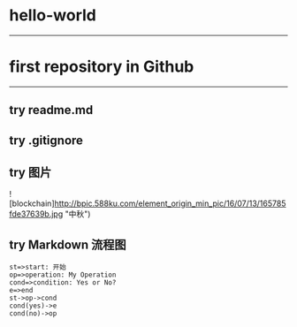 # **hello-world**
****
# first repository in Github 
****
## try readme.md
## try .gitignore



## try  图片
![blockchain]http://bpic.588ku.com/element_origin_min_pic/16/07/13/165785fde37639b.jpg "中秋")

## try Markdown  流程图
```flow
st=>start: 开始
op=>operation: My Operation
cond=>condition: Yes or No?
e=>end
st->op->cond
cond(yes)->e
cond(no)->op
```
